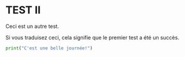 # TEST II

Ceci est un autre test.

Si vous traduisez ceci, cela signifie que le premier test a été un succès.

``` python
print("C'est une belle journée!")
```